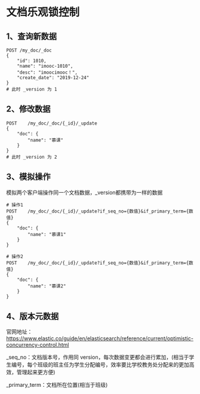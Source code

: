 # 文档乐观锁控制

## 1、查询新数据

```
POST /my_doc/_doc
{
    "id": 1010,
    "name": "imooc-1010",
    "desc": "imoocimooc！",
    "create_date": "2019-12-24"
}
# 此时 _version 为 1
```

## 2、修改数据

```
POST    /my_doc/_doc/{_id}/_update
{
    "doc": {
        "name": "慕课"
    }
}
# 此时 _version 为 2
```

## 3、模拟操作

模拟两个客户端操作同一个文档数据，_version都携带为一样的数据

```
# 操作1
POST    /my_doc/_doc/{_id}/_update?if_seq_no={数值}&if_primary_term={数值}
{
    "doc": {
        "name": "慕课1"
    }
}

# 操作2
POST    /my_doc/_doc/{_id}/_update?if_seq_no={数值}&if_primary_term={数值}
{
    "doc": {
        "name": "慕课2"
    }
}
```

## 4、版本元数据

官网地址：https://www.elastic.co/guide/en/elasticsearch/reference/current/optimistic-concurrency-control.html

_seq_no：文档版本号，作用同 version，每次数据变更都会进行累加，(相当于学生编号，每个班级的班主任为学生分配编号，效率要比学校教务处分配来的更加高效，管理起来更方便)

_primary_term：文档所在位置(相当于班级)